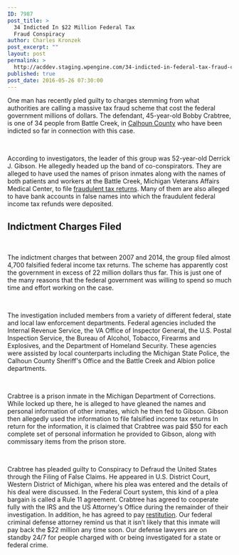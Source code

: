 ```yaml
---
ID: 7987
post_title: >
  34 Indicted In $22 Million Federal Tax
  Fraud Conspiracy
author: Charles Kronzek
post_excerpt: ""
layout: post
permalink: >
  http://acddev.staging.wpengine.com/34-indicted-in-federal-tax-fraud-conspiracy.html
published: true
post_date: 2016-05-26 07:30:00
---
```

<span style="font-weight: 400;">One man has recently pled guilty to charges stemming from what authorities are calling a massive tax fraud scheme that cost the federal government millions of dollars. The defendant, 45-year-old Bobby Crabtree, is one of 34 people from Battle Creek, in </span><a href="http://acddev.staging.wpengine.com/calhoun-county-criminal-attorneys-battle-creek-michigan-criminal-lawyers.html"><span style="font-weight: 400;">Calhoun County</span></a><span style="font-weight: 400;"> who have been indicted so far in connection with this case.</span>

&nbsp;

<span style="font-weight: 400;">According to investigators, the leader of this group was 52-year-old Derrick J. Gibson. He allegedly headed up the band of co-conspirators. They are alleged to have used the names of prison inmates along with the names of both patients and workers at the Battle Creek, Michigan Veterans Affairs Medical Center, to file </span><a href="http://acddev.staging.wpengine.com/michigan-tax-evasion-attorneys-failure-to-pay.html"><span style="font-weight: 400;">fraudulent tax returns</span></a><span style="font-weight: 400;">. Many of them are also alleged to have bank accounts in false names into which the fraudulent federal income tax refunds were deposited.</span>
<h2></h2>
<h2>Indictment Charges Filed</h2>
&nbsp;

<span style="font-weight: 400;">The indictment charges that between 2007 and 2014, the group filed almost 4,700 falsified federal income tax returns. The scheme has apparently cost the government in excess of 22 million dollars thus far. This is just one of the many reasons that the federal government was willing to spend so much time and effort working on the case.</span>

&nbsp;

<span style="font-weight: 400;">The investigation included members from a variety of different federal, state and local law enforcement departments. Federal agencies included the Internal Revenue Service, the VA Office of Inspector General, the U.S. Postal Inspection Service, the Bureau of Alcohol, Tobacco, Firearms and Explosives, and the Department of Homeland Security. These agencies were assisted by local counterparts including the Michigan State Police, the Calhoun County Sheriff's Office and the Battle Creek and Albion police departments.</span>

&nbsp;

<span style="font-weight: 400;"> Crabtree is a prison inmate in the Michigan Department of Corrections. While locked up there, he is alleged to have gleaned the names and personal information of other inmates, which he then fed to Gibson. Gibson then allegedly used the information to file falsified income tax returns In return for the information, it is claimed that Crabtree was paid $50 for each complete set of personal information he provided to Gibson, along with commissary items from the prison store.</span>

&nbsp;

<span style="font-weight: 400;">Crabtree has pleaded guilty to Conspiracy to Defraud the United States through the Filing of False Claims. He appeared in U.S. District Court, Western District of Michigan, where his plea was entered and the details of his deal were discussed. In the Federal Court system, this kind of a plea bargain is called a Rule 11 agreement. </span>
<span style="font-weight: 400;">Crabtree has agreed to cooperate fully with the IRS and the US Attorney's Office during the remainder of their investigation. In addition, he has agreed to pay </span><a href="http://acddev.staging.wpengine.com/restitution.html"><span style="font-weight: 400;">restitution</span></a><span style="font-weight: 400;">. Our federal criminal defense attorney remind us that it isn’t likely that this inmate will pay back the $22 million any time soon. Our defense lawyers are on standby 24/7 for people charged with or being investigated for a state or federal crime.</span>